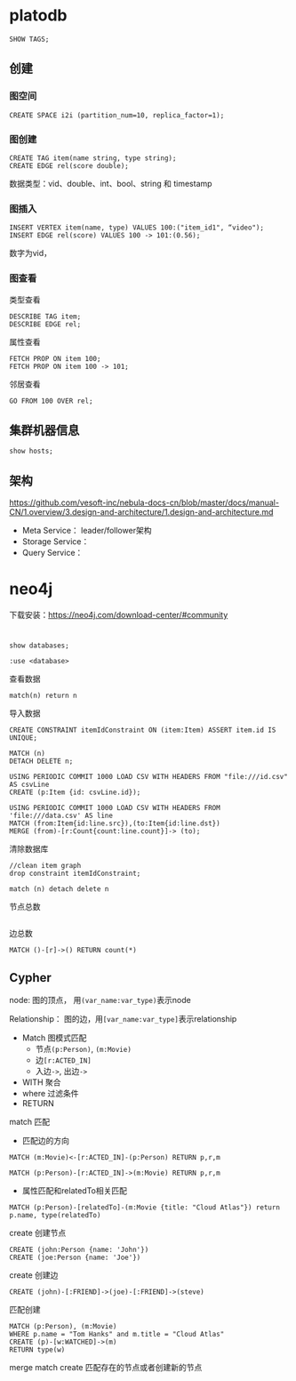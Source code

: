 

# platodb

```
SHOW TAGS; 
```

## 创建

### 图空间
```
CREATE SPACE i2i (partition_num=10, replica_factor=1);
```

### 图创建
```
CREATE TAG item(name string, type string);
CREATE EDGE rel(score double);
```
数据类型：vid、double、int、bool、string 和 timestamp



### 图插入
```
INSERT VERTEX item(name, type) VALUES 100:("item_id1", “video");
INSERT EDGE rel(score) VALUES 100 -> 101:(0.56);
```

数字为vid， 


### 图查看  

类型查看
```
DESCRIBE TAG item;
DESCRIBE EDGE rel;
```

属性查看
```
FETCH PROP ON item 100;
FETCH PROP ON item 100 -> 101;
```

邻居查看
```
GO FROM 100 OVER rel;
```


## 集群机器信息
```
show hosts;
```

## 架构

https://github.com/vesoft-inc/nebula-docs-cn/blob/master/docs/manual-CN/1.overview/3.design-and-architecture/1.design-and-architecture.md

- Meta Service： leader/follower架构
- Storage Service：
- Query Service：


# neo4j

下载安装：https://neo4j.com/download-center/#community


# 

```
show databases;
```

```
:use <database>
```

查看数据
```
match(n) return n
```


导入数据
```
CREATE CONSTRAINT itemIdConstraint ON (item:Item) ASSERT item.id IS UNIQUE;

MATCH (n)
DETACH DELETE n;

USING PERIODIC COMMIT 1000 LOAD CSV WITH HEADERS FROM "file:///id.csv" AS csvLine
CREATE (p:Item {id: csvLine.id});

USING PERIODIC COMMIT 1000 LOAD CSV WITH HEADERS FROM 'file:///data.csv' AS line
MATCH (from:Item{id:line.src}),(to:Item{id:line.dst})
MERGE (from)-[r:Count{count:line.count}]-> (to);
```


清除数据库
```
//clean item graph
drop constraint itemIdConstraint;

match (n) detach delete n
```

节点总数
```

```

边总数
```
MATCH ()-[r]->() RETURN count(*)
```


## Cypher

node: 图的顶点， 用`(var_name:var_type)`表示node

Relationship： 图的边，用`[var_name:var_type]`表示relationship

- Match 图模式匹配
    - 节点`(p:Person)`, `(m:Movie)`
    - 边`[r:ACTED_IN]`
    - 入边`->`, 出边`->`
- WITH 聚合
- where 过滤条件
- RETURN


match 匹配

- 匹配边的方向
```
MATCH (m:Movie)<-[r:ACTED_IN]-(p:Person) RETURN p,r,m
```

```
MATCH (p:Person)-[r:ACTED_IN]->(m:Movie) RETURN p,r,m
```

- 属性匹配和relatedTo相关匹配
```
MATCH (p:Person)-[relatedTo]-(m:Movie {title: "Cloud Atlas"}) return p.name, type(relatedTo)
```


create 创建节点
```
CREATE (john:Person {name: 'John'})
CREATE (joe:Person {name: 'Joe'})
```
create 创建边
```
CREATE (john)-[:FRIEND]->(joe)-[:FRIEND]->(steve)
```

匹配创建
```
MATCH (p:Person), (m:Movie)
WHERE p.name = "Tom Hanks" and m.title = "Cloud Atlas"
CREATE (p)-[w:WATCHED]->(m)
RETURN type(w)
```

merge match create 匹配存在的节点或者创建新的节点